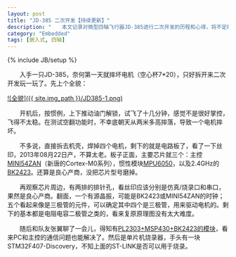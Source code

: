 ```yaml
---
layout: post
title: "JD-385 二次开发【持续更新】"
description: "　　本文记录对微型四轴飞行器JD-385进行二次开发的历程和心得，将不定时持续更新。"
category: "Embedded"
tags: [嵌入式, 四轴]
---
```

{% include JB/setup %}

　　入手一只JD-385，奈何第一天就摔坏电机（空心杯7*20），只好拆开来二次开发玩一玩了。先上个全貌：

[![全貌]({{ site.img_path }}/JD385-1.png)](http://www.spyshop.si/en/za-dom/i_522_leteci-vragec-super-mini-quadcopter-rtf-2-4ghz-w-6-axis-gyro-x4-hubsan)

　　开机后，按惯例，上下推动油门解锁，试飞了十几分钟，感觉不是很好掌控，飞得不太稳。在测试空翻功能时，不幸底朝天从两米多高摔落，导致一个电机摔坏。

　　不多说，直接拆去机壳，焊掉四个电机，剩下的就是电路板了，看了一下丝印，2013年08月22日产，不算太老。板子正面，主要芯片就三个：主控[MINI54ZAN](http://www.digchip.com/datasheets/parts/datasheet/2103/MINI54ZAN.php)（新唐的Cortex-M0系列），惯性模块[MPU6050](http://invensense.com/mems/gyro/documents/PS-MPU-6000A-00v3.4.pdf)，以及2.4GHz的[BK2423](http://www.inhaos.com/uploadfile/otherpic/BK2423%20Datasheet%20v2.0.pdf)。还算是良心产商，没把芯片型号磨掉。

　　再观察芯片周边，有两排的排针孔，看丝印应该分别是仿真/烧录口和串口，果然是良心产商。翻面，一个有源晶振，可能是BK2423或MINI54ZAN的时钟；五个看起来像是三极管的元件，可以确定其中四个是三极管，用来驱动电机的。剩下的基本都是电阻电容二极管之类的，看来复原原理图没有太大难度。

　　随后和队友张翼聊了一会儿，得知有[PL2303+MSP430+BK2423的模块](http://item.taobao.com/item.htm?spm=a230r.1.14.1.Im3rUB&id=35461779758)，看来PC和主控的通信问题也能解决了。然后是单片机烧录器，手头有一块STM32F407-Discovery，不知上面的ST-LINK是否可以用于烧录。
